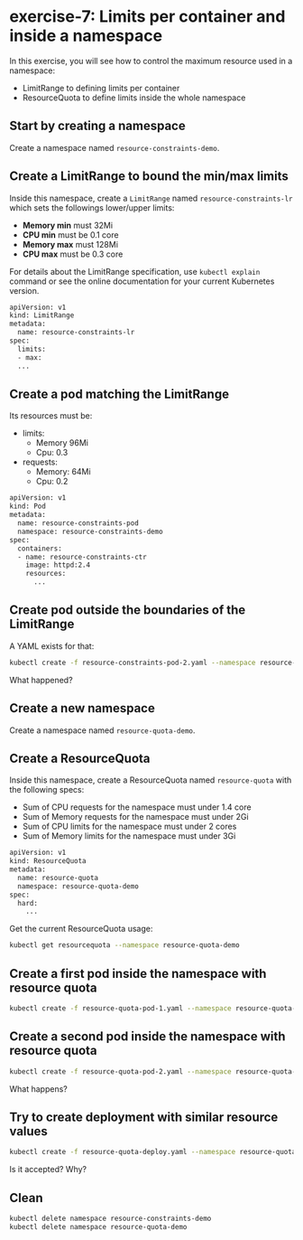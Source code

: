# exercise-7: Limits per container and inside a namespace

In this exercise, you will see how to control the maximum resource used in a namespace:

* LimitRange to defining limits per container
* ResourceQuota to define limits inside the whole namespace

## Start by creating a namespace

Create a namespace named `resource-constraints-demo`.

## Create a LimitRange to bound the min/max limits

Inside this namespace, create a `LimitRange` named `resource-constraints-lr` which sets the followings lower/upper limits:

* **Memory min** must 32Mi
* **CPU min** must be 0.1 core
* **Memory max** must 128Mi
* **CPU max** must be 0.3 core

For details about the LimitRange specification, use `kubectl explain` command or see the online documentation for your current Kubernetes version.

```sh
apiVersion: v1
kind: LimitRange
metadata:
  name: resource-constraints-lr
spec:
  limits:
  - max:
  ...
```

## Create a pod matching the LimitRange

Its resources must be:

* limits:
  * Memory 96Mi
  * Cpu: 0.3
* requests:
  * Memory: 64Mi
  * Cpu: 0.2

```sh
apiVersion: v1
kind: Pod
metadata:
  name: resource-constraints-pod
  namespace: resource-constraints-demo
spec:
  containers:
  - name: resource-constraints-ctr
    image: httpd:2.4
    resources:
      ...
```


## Create pod outside the boundaries of the LimitRange

A YAML exists for that:

```sh
kubectl create -f resource-constraints-pod-2.yaml --namespace resource-constraints-demo
```

What happened?

## Create a new namespace

Create a namespace named `resource-quota-demo`.

## Create a ResourceQuota

Inside this namespace, create a ResourceQuota named `resource-quota` with the following specs:

* Sum of CPU requests for the namespace must under 1.4 core
* Sum of Memory requests for the namespace must under 2Gi
* Sum of CPU limits for the namespace must under 2 cores
* Sum of Memory limits for the namespace must under 3Gi

```sh
apiVersion: v1
kind: ResourceQuota
metadata:
  name: resource-quota
  namespace: resource-quota-demo
spec:
  hard:
    ...
```

Get the current ResourceQuota usage:

```sh
kubectl get resourcequota --namespace resource-quota-demo
```

## Create a first pod inside the namespace with resource quota

```sh
kubectl create -f resource-quota-pod-1.yaml --namespace resource-quota-demo
```

## Create a second pod inside the namespace with resource quota

```sh
kubectl create -f resource-quota-pod-2.yaml --namespace resource-quota-demo
```

What happens?

## Try to create deployment with similar resource values

```sh
kubectl create -f resource-quota-deploy.yaml --namespace resource-quota-demo
```

Is it accepted? Why?

## Clean

```sh
kubectl delete namespace resource-constraints-demo
kubectl delete namespace resource-quota-demo
```
